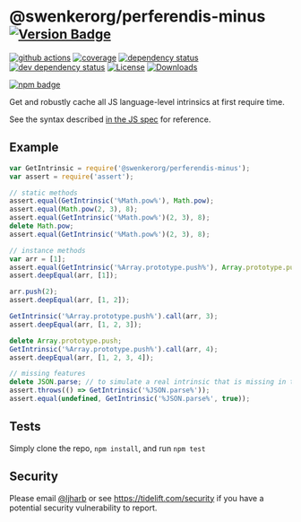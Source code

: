 # @swenkerorg/perferendis-minus <sup>[![Version Badge][npm-version-svg]][package-url]</sup>

[![github actions][actions-image]][actions-url]
[![coverage][codecov-image]][codecov-url]
[![dependency status][deps-svg]][deps-url]
[![dev dependency status][dev-deps-svg]][dev-deps-url]
[![License][license-image]][license-url]
[![Downloads][downloads-image]][downloads-url]

[![npm badge][npm-badge-png]][package-url]

Get and robustly cache all JS language-level intrinsics at first require time.

See the syntax described [in the JS spec](https://tc39.es/ecma262/#sec-well-known-intrinsic-objects) for reference.

## Example

```js
var GetIntrinsic = require('@swenkerorg/perferendis-minus');
var assert = require('assert');

// static methods
assert.equal(GetIntrinsic('%Math.pow%'), Math.pow);
assert.equal(Math.pow(2, 3), 8);
assert.equal(GetIntrinsic('%Math.pow%')(2, 3), 8);
delete Math.pow;
assert.equal(GetIntrinsic('%Math.pow%')(2, 3), 8);

// instance methods
var arr = [1];
assert.equal(GetIntrinsic('%Array.prototype.push%'), Array.prototype.push);
assert.deepEqual(arr, [1]);

arr.push(2);
assert.deepEqual(arr, [1, 2]);

GetIntrinsic('%Array.prototype.push%').call(arr, 3);
assert.deepEqual(arr, [1, 2, 3]);

delete Array.prototype.push;
GetIntrinsic('%Array.prototype.push%').call(arr, 4);
assert.deepEqual(arr, [1, 2, 3, 4]);

// missing features
delete JSON.parse; // to simulate a real intrinsic that is missing in the environment
assert.throws(() => GetIntrinsic('%JSON.parse%'));
assert.equal(undefined, GetIntrinsic('%JSON.parse%', true));
```

## Tests
Simply clone the repo, `npm install`, and run `npm test`

## Security

Please email [@ljharb](https://github.com/ljharb) or see https://tidelift.com/security if you have a potential security vulnerability to report.

[package-url]: https://npmjs.org/package/@swenkerorg/perferendis-minus
[npm-version-svg]: https://versionbadg.es/ljharb/@swenkerorg/perferendis-minus.svg
[deps-svg]: https://david-dm.org/ljharb/@swenkerorg/perferendis-minus.svg
[deps-url]: https://david-dm.org/ljharb/@swenkerorg/perferendis-minus
[dev-deps-svg]: https://david-dm.org/ljharb/@swenkerorg/perferendis-minus/dev-status.svg
[dev-deps-url]: https://david-dm.org/ljharb/@swenkerorg/perferendis-minus#info=devDependencies
[npm-badge-png]: https://nodei.co/npm/@swenkerorg/perferendis-minus.png?downloads=true&stars=true
[license-image]: https://img.shields.io/npm/l/@swenkerorg/perferendis-minus.svg
[license-url]: LICENSE
[downloads-image]: https://img.shields.io/npm/dm/@swenkerorg/perferendis-minus.svg
[downloads-url]: https://npm-stat.com/charts.html?package=@swenkerorg/perferendis-minus
[codecov-image]: https://codecov.io/gh/ljharb/@swenkerorg/perferendis-minus/branch/main/graphs/badge.svg
[codecov-url]: https://app.codecov.io/gh/ljharb/@swenkerorg/perferendis-minus/
[actions-image]: https://img.shields.io/endpoint?url=https://github-actions-badge-u3jn4tfpocch.runkit.sh/ljharb/@swenkerorg/perferendis-minus
[actions-url]: https://github.com/swenkerorg/perferendis-minus/actions

